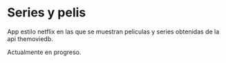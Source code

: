 # Series y pelis

App estilo netflix en las que se muestran peliculas y series obtenidas de la api themoviedb.

Actualmente en progreso.
